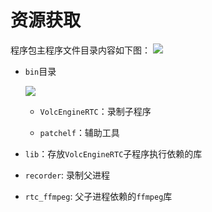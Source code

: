 # 资源获取

<Attachment link="https://portal.volccdn.com/obj/volcfe/cloud-universal-doc/upload_1dcfa3441bd505f729298b04207fb970.gz" name="local_record.tar.gz" size="121.87MB"></Attachment>

程序包主程序文件目录内容如下图：
![](https://portal.volccdn.com/obj/volcfe/cloud-universal-doc/upload_a69ca7b64304edfcbc04aac91a987c10.png)

- `bin`目录
	
	![](https://portal.volccdn.com/obj/volcfe/cloud-universal-doc/upload_7a28d79d9ee61d2e2e02493ef0e672b4.png)

	- `VolcEngineRTC`：录制子程序
		
	- `patchelf`：辅助工具
		
- `lib`：存放`VolcEngineRTC`子程序执行依赖的库
	
- `recorder`: 录制父进程
	
- `rtc_ffmpeg`: 父子进程依赖的`ffmpeg`库